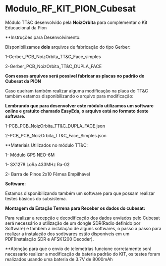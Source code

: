 # Modulo_RF_KIT_PION_Cubesat
Módulo TT&C desenvolvido pela **NoizOrbita** para complementar o Kit Educacional da Pion 


**Instruções para Desenvolvimento:


Disponibilizamos **dois** arquivos de fabricação do tipo Gerber:

1-Gerber_PCB_NoizOrbita_TT&C_Face_simples

2-Gerber_PCB_NoizOrbita_TT&C_DUPLA_FACE

**Com esses arquivos será possivel fabricar as placas no padrão do Cubesat da PION**

Caso queiram também realizar alguma modificação na placa do TT&C também estamos disponibilizando o arquivo para modificação: 

**Lembrando que para desenvolver este módulo utilizamos um software online e gratuito chamado EasyEda, o arquivo está no formato deste software.**
  
  1-PCB_PCB_NoizOrbita_TT&C_DUPLA_FACE.json
  
  2-PCB_PCB_NoizOrbita_TT&C_Face_Simples.json


**Materiais Utilizados no módulo TT&C:

  1- Módulo GPS NEO-6M
  
  1- SX1278 LoRa 433MHz Ra-02
  
  2- Barra de Pinos 2x10 Fêmea Empilhável 
  
**Software:**
  
  Estamos disponibilizando também um software para que possam realizar testes básicos do subsistema.

**Montagem da Estação Terrena para Receber os dados do cubesat:**

  Para realizar a recepção e decodificação dos dados enviados pelo Cubesat será necessário a utilização de um dongle SDR(Radio definido por Software) e também a instalação de alguns softwares, o passo a passo para realizar a instalação dos sodtwares estão disponiveis em um PDF(Instalação SDR e AFSK1200 Decoder).

**Atenção para que o envio de telemetrias funcione corretamente será necessario realizar a modificação da bateria padrão do KIT, os testes foram realizados usando uma bateria de 3.7V de 8000mAh 
  
  
  

